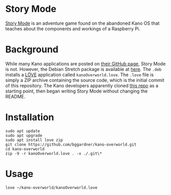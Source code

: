 Story Mode
===============
[Story Mode](https://kanocomputing.ghost.io/discover-how-your-computer-works-with-story-mode/) is an adventure game found on the abandoned Kano OS that teaches about the components and workings of a Raspberry Pi.

Background
==========
While many Kano applications are posted on [their GitHub page](https://github.com/KanoComputing), Story Mode is not.  However, the Debian Stretch package is available at [here](http://dev.kano.me/archive-stretch/pool/main/k/kano-overworld/kano-overworld_4.3.1-0-0.20190813build3_all.deb).  The `.deb` installs a [LÖVE](https://love2d.org/) application called `kanoOverworld.love`.  The `.love` file is simply a ZIP archive containing the source code, which is the initial commit of this repository.  The Kano developers apparently cloned [this repo](https://github.com/EmmanuelOga/easing) as a starting point, then began writing Story Mode without changing the README.

Installation
============
```
sudo apt update
sudo apt upgrade
sudo apt install love zip
git clone https://github.com/bggardner/kano-overworld.git
cd kano-overworld
zip -9 -r kanoOverworld.love . -x ./.git\*
```
Usage
=====
`love ~/kano-overworld/kanoOverworld.love`
